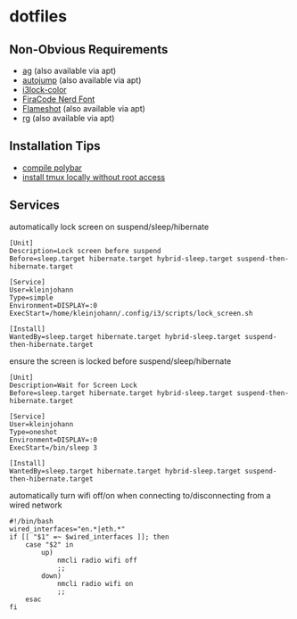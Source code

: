 # dotfiles

## Non-Obvious Requirements

- [ag](https://github.com/ggreer/the_silver_searcher) (also available via apt)
- [autojump](https://github.com/wting/autojump) (also available via apt)
- [i3lock-color](https://github.com/Raymo111/i3lock-color)
- [FiraCode Nerd Font](https://github.com/ryanoasis/nerd-fonts)
- [Flameshot](https://github.com/lupoDharkael/flameshot) (also available via apt)
- [rg](https://github.com/BurntSushi/ripgrep) (also available via apt)

## Installation Tips

- [compile polybar](https://gist.github.com/kuznero/f4e983c708cd2bdcadc97be695baacf8)
- [install tmux locally without root access](https://gist.github.com/smsharma/0003b61a571cab63ad80)

## Services

automatically lock screen on suspend/sleep/hibernate
```
[Unit]
Description=Lock screen before suspend
Before=sleep.target hibernate.target hybrid-sleep.target suspend-then-hibernate.target

[Service]
User=kleinjohann
Type=simple
Environment=DISPLAY=:0
ExecStart=/home/kleinjohann/.config/i3/scripts/lock_screen.sh

[Install]
WantedBy=sleep.target hibernate.target hybrid-sleep.target suspend-then-hibernate.target
```

ensure the screen is locked before suspend/sleep/hibernate
```
[Unit]
Description=Wait for Screen Lock
Before=sleep.target hibernate.target hybrid-sleep.target suspend-then-hibernate.target

[Service]
User=kleinjohann
Type=oneshot
Environment=DISPLAY=:0
ExecStart=/bin/sleep 3

[Install]
WantedBy=sleep.target hibernate.target hybrid-sleep.target suspend-then-hibernate.target
```

automatically turn wifi off/on when connecting to/disconnecting from a wired network
```
#!/bin/bash
wired_interfaces="en.*|eth.*"
if [[ "$1" =~ $wired_interfaces ]]; then
    case "$2" in
        up)
            nmcli radio wifi off
            ;;
        down)
            nmcli radio wifi on
            ;;
    esac
fi
```
